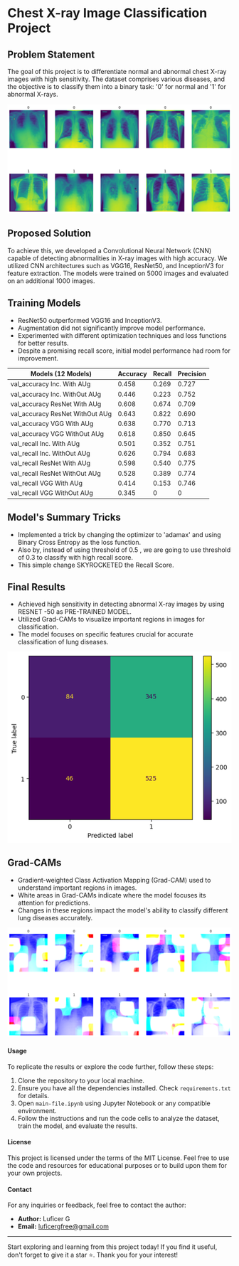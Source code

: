 # Chest X-ray Image Classification Project

## Problem Statement
The goal of this project is to differentiate normal and abnormal chest X-ray images with high sensitivity. The dataset comprises various diseases, and the objective is to classify them into a binary task: '0' for normal and '1' for abnormal X-rays.

![X-ray images](X-ray_images.png)

## Proposed Solution
To achieve this, we developed a Convolutional Neural Network (CNN) capable of detecting abnormalities in X-ray images with high accuracy. We utilized CNN architectures such as VGG16, ResNet50, and InceptionV3 for feature extraction. The models were trained on 5000 images and evaluated on an additional 1000 images.

## Training Models
- ResNet50 outperformed VGG16 and InceptionV3.
- Augmentation did not significantly improve model performance.
- Experimented with different optimization techniques and loss functions for better results.
- Despite a promising recall score, initial model performance had room for improvement.

| Models (12 Models)       | Accuracy | Recall | Precision |
|--------------------------|----------|--------|-----------|
| val_accuracy Inc. With AUg | 0.458    | 0.269  | 0.727     |
| val_accuracy Inc. WithOut AUg | 0.446  | 0.223  | 0.752     |
| val_accuracy ResNet With AUg | 0.608   | 0.674  | 0.709     |
| val_accuracy ResNet WithOut AUg | 0.643| 0.822  | 0.690     |
| val_accuracy VGG With AUg | 0.638      | 0.770  | 0.713 |
| val_accuracy VGG WithOut AUg | 0.618   | 0.850  | 0.645     |
| val_recall Inc. With AUg | 0.501          | 0.352  | 0.751     |
| val_recall Inc. WithOut AUg | 0.626      | 0.794  | 0.683     |
| val_recall ResNet With AUg | 0.598        | 0.540  | 0.775     |
| val_recall ResNet WithOut AUg | 0.528     | 0.389  | 0.774     |
| val_recall VGG With AUg | 0.414           | 0.153  | 0.746     |
| val_recall VGG WithOut AUg | 0.345        | 0  | 0     |

## Model's Summary Tricks
- Implemented a trick by changing the optimizer to 'adamax' and using Binary Cross Entropy as the loss function.
- Also by, instead of using threshold of 0.5 , we are going to use threshold of 0.3 to classify with high recall score.
- This simple change SKYROCKETED the Recall Score.

## Final Results
- Achieved high sensitivity in detecting abnormal X-ray images by using RESNET -50 as PRE-TRAINED MODEL.
- Utilized Grad-CAMs to visualize important regions in images for classification.
- The model focuses on specific features crucial for accurate classification of lung diseases.

![Output](output.png)

## Grad-CAMs
- Gradient-weighted Class Activation Mapping (Grad-CAM) used to understand important regions in images.
- White areas in Grad-CAMs indicate where the model focuses its attention for predictions.
- Changes in these regions impact the model's ability to classify different lung diseases accurately.

![GRAD](GRAD.png)

#### Usage

To replicate the results or explore the code further, follow these steps:

1. Clone the repository to your local machine.
2. Ensure you have all the dependencies installed. Check `requirements.txt` for details.
3. Open `main-file.ipynb` using Jupyter Notebook or any compatible environment.
4. Follow the instructions and run the code cells to analyze the dataset, train the model, and evaluate the results.

#### License

This project is licensed under the terms of the MIT License. Feel free to use the code and resources for educational purposes or to build upon them for your own projects.

#### Contact

For any inquiries or feedback, feel free to contact the author:

- **Author:** Luficer G
- **Email:** luficergfree@gmail.com


---
  
Start exploring and learning from this project today! If you find it useful, don't forget to give it a star ⭐️. Thank you for your interest!